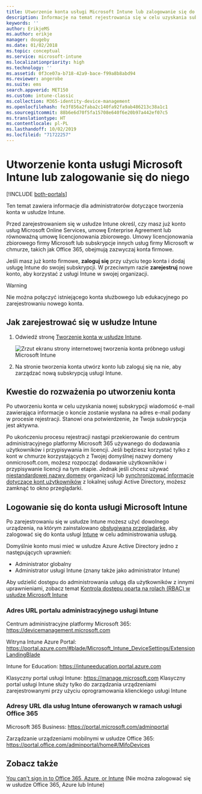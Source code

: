 ```yaml
---
title: Utworzenie konta usługi Microsoft Intune lub zalogowanie się do niego
description: Informacje na temat rejestrowania się w celu uzyskania subskrypcji usługi Microsoft Intune lub logowania się w celu rozpoczęcia pracy z istniejącą subskrypcją.
keywords: ''
author: ErikjeMS
ms.author: erikje
manager: dougeby
ms.date: 01/02/2018
ms.topic: conceptual
ms.service: microsoft-intune
ms.localizationpriority: high
ms.technology: ''
ms.assetid: 0f3ce07a-b718-42a9-bace-f99a8b8abd94
ms.reviewer: angerobe
ms.suite: ems
search.appverid: MET150
ms.custom: intune-classic
ms.collection: M365-identity-device-management
ms.openlocfilehash: fe3f856a2faba2c140fa92fa9ab486213c38a1c1
ms.sourcegitcommit: 88b6e6d70f5fa15708e640f6e20b97a442ef07c5
ms.translationtype: HT
ms.contentlocale: pl-PL
ms.lasthandoff: 10/02/2019
ms.locfileid: "71722257"
---
```

# <a name="sign-up-or-sign-in-to-microsoft-intune"></a>Utworzenie konta usługi Microsoft Intune lub zalogowanie się do niego

[!INCLUDE [both-portals](../../intune-classic/includes/note-for-both-portals.md)]

Ten temat zawiera informacje dla administratorów dotyczące tworzenia konta w usłudze Intune.

Przed zarejestrowaniem się w usłudze Intune określ, czy masz już konto usług Microsoft Online Services, umowę Enterprise Agreement lub równoważną umowę licencjonowania zbiorowego. Umowy licencjonowania zbiorowego firmy Microsoft lub subskrypcje innych usług firmy Microsoft w chmurze, takich jak Office 365, obejmują zazwyczaj konta firmowe.

Jeśli masz już konto firmowe, **zaloguj się** przy użyciu tego konta i dodaj usługę Intune do swojej subskrypcji. W przeciwnym razie **zarejestruj** nowe konto, aby korzystać z usługi Intune w swojej organizacji.

>[!WARNING]
>Nie można połączyć istniejącego konta służbowego lub edukacyjnego po zarejestrowaniu nowego konta.

## <a name="how-to-sign-up-for-intune"></a>Jak zarejestrować się w usłudze Intune

1. Odwiedź stronę [Tworzenie konta w usłudze Intune](https://admin.microsoft.com/Signup/Signup.aspx?OfferId=40BE278A-DFD1-470a-9EF7-9F2596EA7FF9&dl=INTUNE_A&ali=1#0%20).

   ![Zrzut ekranu strony internetowej tworzenia konta próbnego usługi Microsoft Intune](./media/account-sign-up/account-sign-up-site.png)

2. Na stronie tworzenia konta utwórz konto lub zaloguj się na nie, aby zarządzać nową subskrypcją usługi Intune.

## <a name="post-sign-up-considerations"></a>Kwestie do rozważenia po utworzeniu konta
Po utworzeniu konta w celu uzyskania nowej subskrypcji wiadomość e-mail zawierająca informacje o koncie zostanie wysłana na adres e-mail podany w procesie rejestracji. Stanowi ona potwierdzenie, że Twoja subskrypcja jest aktywna.

Po ukończeniu procesu rejestracji nastąpi przekierowanie do centrum administracyjnego platformy Microsoft 365 używanego do dodawania użytkowników i przypisywania im licencji. Jeśli będziesz korzystać tylko z kont w chmurze korzystających z Twojej domyślnej nazwy domeny onmicrosoft.com, możesz rozpocząć dodawanie użytkowników i przypisywanie licencji na tym etapie. Jednak jeśli chcesz używać [niestandardowej nazwy domeny](custom-domain-name-configure.md) organizacji lub [synchronizować informacje dotyczące kont użytkowników](users-add.md#sync-active-directory-and-add-users-to-intune) z lokalnej usługi Active Directory, możesz zamknąć to okno przeglądarki.

## <a name="sign-in-to-microsoft-intune"></a>Logowanie się do konta usługi Microsoft Intune
Po zarejestrowaniu się w usłudze Intune możesz użyć dowolnego urządzenia, na którym zainstalowano [obsługiwaną przeglądarkę](supported-devices-browsers.md#intune-supported-web-browsers), aby zalogować się do konta usługi [Intune](https://go.microsoft.com/fwlink/?linkid=2090973) w celu administrowania usługą.

Domyślnie konto musi mieć w usłudze Azure Active Directory jedno z następujących uprawnień:
- Administrator globalny
- Administrator usługi Intune (znany także jako administrator Intune)

Aby udzielić dostępu do administrowania usługą dla użytkowników z innymi uprawnieniami, zobacz temat [Kontrola dostępu oparta na rolach (RBAC) w usłudze Microsoft Intune](role-based-access-control.md)

### <a name="intune-admin-portal-url"></a>Adres URL portalu administracyjnego usługi Intune

Centrum administracyjne platformy Microsoft 365: https://devicemanagement.microsoft.com

Witryna Intune Azure Portal: https://portal.azure.com/#blade/Microsoft_Intune_DeviceSettings/ExtensionLandingBlade

Intune for Education: https://intuneeducation.portal.azure.com

Klasyczny portal usługi Intune: https://manage.microsoft.com Klasyczny portal usługi Intune służy tylko do zarządzania urządzeniami zarejestrowanymi przy użyciu oprogramowania klienckiego usługi Intune

### <a name="urls-for-intune-services-provided-by-office-365"></a>Adresy URL dla usług Intune oferowanych w ramach usługi Office 365

Microsoft 365 Business: https://portal.microsoft.com/adminportal

Zarządzanie urządzeniami mobilnymi w usłudze Office 365: https://portal.office.com/adminportal/home#/MifoDevices

## <a name="see-also"></a>Zobacz także
[You can't sign in to Office 365, Azure, or Intune](https://support.microsoft.com/help/2412085) (Nie można zalogować się w usłudze Office 365, Azure lub Intune)
